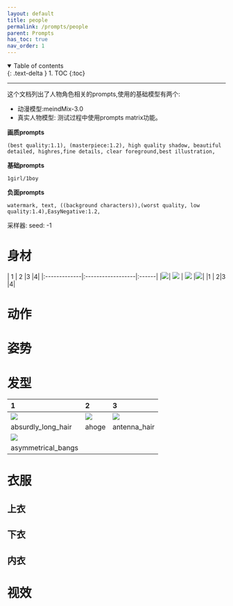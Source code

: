 ```yaml
---
layout: default
title: people
permalink: /prompts/people
parent: Prompts
has_toc: true
nav_order: 1
---
```

<details open markdown="block">
  <summary>
    Table of contents
  </summary>
  {: .text-delta }
1. TOC
{:toc}
</details>

----
这个文档列出了人物角色相关的prompts,使用的基础模型有两个:
- 动漫模型:meindMix-3.0
- 真实人物模型:
测试过程中使用prompts matrix功能。


**画质prompts**
```
(best quality:1.1), (masterpiece:1.2), high quality shadow, beautiful detailed, highres,fine details, clear foreground,best illustration,
```
**基础prompts**
```
1girl/1boy
```
**负面prompts**
```
watermark, text, ((background characters)),(worst quality, low quality:1.4),EasyNegative:1.2,
```

采样器:
seed: -1 




# 身材

| 1  | 2  |3 |4|
|:-------------|:------------------|:------|
|![]({{site.url}}/assets/images/prompts-camera.jpg)| ![]({{site.url}}/assets/images/prompts-camera.jpg) | ![]({{site.url}}/assets/images/prompts-camera.jpg)  |![]({{site.url}}/assets/images/prompts-camera.jpg)|
|1 | 2|3 |4|












# 动作


# 姿势




# 发型

| 1  | 2  |  3 |
|:---|:---|:---|
|![]({{site.url}}/assets/images/prompts-absurdly_long_hair.png) | ![]({{site.url}}/assets/images/prompts-ahoge.png)| ![]({{site.url}}/assets/images/prompts-antenna_hair.png)|
|absurdly_long_hair | ahoge|antenna_hair |asymmetrical_bangs |
| ![]({{site.url}}/assets/images/prompts-asymmetrical_bangs.png) | | |
|asymmetrical_bangs | | |


# 衣服
## 上衣


## 下衣


## 内衣







# 视效






